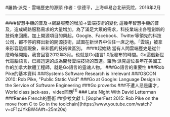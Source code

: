 #羅勃·派克 - 雲端歷史的源頭
作者：徐德平，上海卓易台北研究院，2016年2月
<hr>
####智慧手機的普及->網路服務的增加->雲端技術的變化
這幾年智慧手機的普及，造成網路服務需求的大量增加。為了滿足大眾的需求，科技業端出各種創新的技術來回應。加上開源項目的興起，Google、Facebook、Twitter等領先的科技公司，都不停的釋出新的開源技術，試圖在新世界中佔住一席之地。「雲端」被拿來形容這個現象，來和舊的技術做區別。
####起始點
當有人問雲端歷史是從什麼時候開始，我會回答2012年3月。也就是Go語言1.0版發布的時間。Go這個新世代電腦語言，已經迅速的成為開發雲端技術的首選。羅勃·派克這位長年在美國工作的加拿大軟體工程師，就是Go語言的靈魂人物。
###Go語言的重要性
###Rob Pike的基本資料
###Systems Software Research is Irrelevant
###OSCON 2010: Rob Pike, "Public Static Void"
###Go at Google: Language Design in the Service of Software Engineering
###Go proverbs
###不遭人忌是庸才，World class jack-ass，video回應<sup>[1]</sup>
### Late Night With David Letterman
###Renée French的藝術
##參考文獻
1. [GopherFest 2015: Rob Pike on the move from C to Go in the toolchain](https://www.youtube.com/watch?v=cF1zJYkBW4A#t=25m20s)
